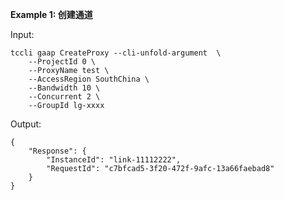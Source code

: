 **Example 1: 创建通道**



Input: 

```
tccli gaap CreateProxy --cli-unfold-argument  \
    --ProjectId 0 \
    --ProxyName test \
    --AccessRegion SouthChina \
    --Bandwidth 10 \
    --Concurrent 2 \
    --GroupId lg-xxxx
```

Output: 
```
{
    "Response": {
        "InstanceId": "link-11112222",
        "RequestId": "c7bfcad5-3f20-472f-9afc-13a66faebad8"
    }
}
```

